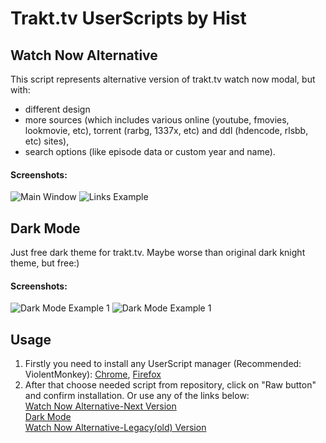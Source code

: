 # Trakt.tv UserScripts by Hist

## Watch Now Alternative
This script represents alternative version of trakt.tv watch now modal, but with:
+ different design
+ more sources (which includes various online (youtube, fmovies, lookmovie, etc), torrent (rarbg, 1337x, etc) and ddl (hdencode, rlsbb, etc) sites),
+ search options (like episode data or custom year and name).
#### Screenshots:
   ![Main Window](https://github.com/sergeyhist/Trakt.tv-Hist-UserScripts/blob/main/screenshots/main-window.png?raw=true)
   ![Links Example](https://github.com/sergeyhist/Trakt.tv-Hist-UserScripts/blob/main/screenshots/links-example.png?raw=true)

## Dark Mode
Just free dark theme for trakt.tv. Maybe worse than original dark knight theme, but free:)
#### Screenshots:
   ![Dark Mode Example 1](https://github.com/sergeyhist/Trakt.tv-Hist-UserScripts/blob/main/screenshots/dm-example-1.png?raw=true)
   ![Dark Mode Example 1](https://github.com/sergeyhist/Trakt.tv-Hist-UserScripts/blob/main/screenshots/dm-example-2.png?raw=true)

## Usage
1. Firstly you need to install any UserScript manager (Recommended: ViolentMonkey):
[Chrome](https://chrome.google.com/webstore/detail/violentmonkey/jinjaccalgkegednnccohejagnlnfdag), [Firefox](https://addons.mozilla.org/en-US/firefox/addon/violentmonkey/?utm_source=addons.mozilla.org&utm_medium=referral&utm_content=search)
2. After that choose needed script from repository, click on "Raw button" and confirm installation. Or use any of the links below:  
   [Watch Now Alternative-Next Version](https://github.com/sergeyhist/Trakt.tv-Hist-UserScripts/raw/main/scripts/trakt-watch-now-next.user.js)  
   [Dark Mode](https://github.com/sergeyhist/Trakt.tv-Hist-UserScripts/raw/main/scripts/dark-trakt.user.js)  
   [Watch Now Alternative-Legacy(old) Version](https://github.com/sergeyhist/Trakt.tv-Hist-UserScripts/raw/main/scripts/trakt-watch-now-legacy.user.js)
